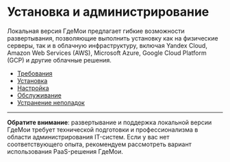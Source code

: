 # Установка и администрирование

Локальная версия ГдеМои предлагает гибкие возможности развертывания, позволяющие выполнить установку как на физические серверы, так и в облачную инфраструктуру, включая Yandex Cloud, Amazon Web Services (AWS), Microsoft Azure, Google Cloud Platform (GCP) и другие облачные решения.

* [Требования](requirements/)
* [Установка](installation/)
* [Настройка](configuration/)
* [Обслуживание](maintenance/)
* [Устранение неполадок](troubleshooting/)

---

**Обратите внимание**: развертывание и поддержка локальной версии ГдеМои требует технической подготовки и профессионализма в области администрирования IT-систем. Если у вас нет соответствующего опыта, рекомендуем рассмотреть вариант использования PaaS-решения ГдеМои.

